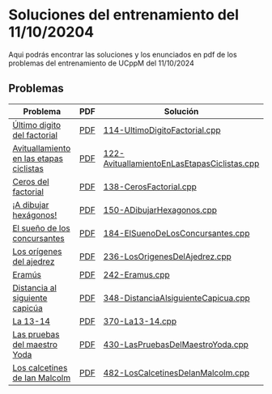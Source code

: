 # Soluciones del entrenamiento del 11/10/20204
Aqui podrás encontrar las soluciones y los enunciados en pdf de los problemas del entrenamiento de UCppM del 11/10/2024
## Problemas

|Problema | PDF | Solución |
|---------|----------|----|
|[Último digito del factorial](http://www.aceptaelreto.com/problem/statement.php?id=114) | [PDF](Enunciados/114-UltimoDigitoFactorial.pdf)| [114-UltimoDigitoFactorial.cpp](114-UltimoDigitoFactorial.cpp)|
|[Avituallamiento en las etapas ciclistas](http://www.aceptaelreto.com/problem/statement.php?id=122) | [PDF](Enunciados/122-AvituallamientoEnLasEtapasCiclistas.pdf)| [122-AvituallamientoEnLasEtapasCiclistas.cpp](122-AvituallamientoEnLasEtapasCiclistas.cpp)|
|[Ceros del factorial](http://www.aceptaelreto.com/problem/statement.php?id=138) | [PDF](Enunciados/138-CerosFactorial.pdf)| [138-CerosFactorial.cpp](138-CerosFactorial.cpp)|
|[¡A dibujar hexágonos!](http://www.aceptaelreto.com/problem/statement.php?id=150) | [PDF](Enunciados/150-ADibujarHexagonos.pdf)| [150-ADibujarHexagonos.cpp](150-ADibujarHexagonos.cpp)|
|[El sueño de los concursantes](http://www.aceptaelreto.com/problem/statement.php?id=184) | [PDF](Enunciados/184-ElSuenoDeLosConcursantes.pdf)| [184-ElSuenoDeLosConcursantes.cpp](184-ElSuenoDeLosConcursantes.cpp)|
|[Los orígenes del ajedrez](http://www.aceptaelreto.com/problem/statement.php?id=236) | [PDF](Enunciados/236-LosOrigenesDelAjedrez.pdf)| [236-LosOrigenesDelAjedrez.cpp](236-LosOrigenesDelAjedrez.cpp)|
|[Eramús](http://www.aceptaelreto.com/problem/statement.php?id=242) | [PDF](Enunciados/242-Eramus.pdf)| [242-Eramus.cpp](242-Eramus.cpp)|
|[Distancia al siguiente capicúa](http://www.aceptaelreto.com/problem/statement.php?id=348) | [PDF](Enunciados/348-DistanciaAlsiguienteCapicua.pdf)| [348-DistanciaAlsiguienteCapicua.cpp](348-DistanciaAlsiguienteCapicua.cpp)|
|[La 13-14](http://www.aceptaelreto.com/problem/statement.php?id=370) | [PDF](Enunciados/370-La13-14.pdf)| [370-La13-14.cpp](370-La13-14.cpp)|
|[Las pruebas del maestro Yoda](http://www.aceptaelreto.com/problem/statement.php?id=430) | [PDF](Enunciados/430-LasPruebasDelMaestroYoda.pdf)| [430-LasPruebasDelMaestroYoda.cpp](430-LasPruebasDelMaestroYoda.cpp)|
|[Los calcetines de Ian Malcolm](http://www.aceptaelreto.com/problem/statement.php?id=430) | [PDF](Enunciados/482-LosCalcetinesDeIanMalcolm.pdf)| [482-LosCalcetinesDeIanMalcolm.cpp](482-LosCalcetinesDeIanMalcolm.cpp)|